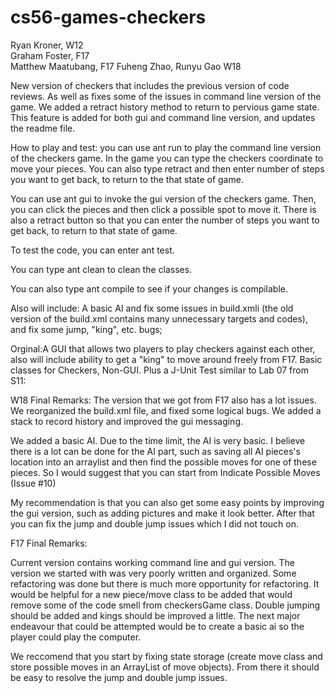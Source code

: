 # cs56-games-checkers

Ryan Kroner, W12  
Graham Foster, F17  
Matthew Maatubang, F17
Fuheng Zhao, Runyu Gao W18


New version of checkers that includes the previous version of code reviews.
As well as fixes some of the issues in command line version of the game.
We added a retract history method to return to pervious game state. This feature is added for both gui and command line version, and updates the readme file.


How to play and test:
you can use ant run to play the command line version of the checkers game. In the game you can type the checkers coordinate to move your pieces. 
You can also type retract and then enter number of steps you want to get back, to return to the that state of game.

You can use ant gui to invoke the gui version of the checkers game. Then, you can click the pieces and then click a possible spot to move it. 
There is also a retract button so that you can enter the number of steps you want to get back, to return to that state of game.

To test the code, you can enter ant test.

You can type ant clean to clean the classes. 

You can also type ant compile to see if your changes is compilable.


Also will include: A basic AI and fix some issues in build.xmli (the old version of the build.xml contains many unnecessary targets and codes), and fix some jump, "king", etc. bugs;

Orginal:A GUI that allows two players to play checkers against each other, also will include ability to get a "king" to move around freely from F17.
Basic classes for Checkers, Non-GUI. Plus a J-Unit Test similar to Lab 07 from S11:

W18 Final Remarks:
The version that we got from F17 also has a lot issues. We reorganized the build.xml file, and fixed some logical bugs. We added a stack to record history and improved the gui messaging.

We added a basic AI. Due to the time limit, the AI is very basic. I believe there is a lot can be done for the AI part, such as saving all AI pieces's location into an arraylist and then find the possible moves for one of these pieces.
So I would suggest that you can start from Indicate Possible Moves (Issue #10)

My recommendation is that you can also get some easy points by improving the gui version, such as adding pictures and make it look better. After that you can fix the jump and double jump issues which I did not touch on.

F17 Final Remarks:

Current version contains working command line and gui version.
The version we started with was very poorly written and organized. Some refactoring was done but there is much more opportunity for refactoring. 
It would be helpful for a new piece/move class to be added that would remove some of the code smell from checkersGame class.
Double jumping should be added and kings should be improved a little. 
The next major endeavour that could be attempted would be to create a basic ai so the player could play the computer.

We reccomend that you start by fixing state storage (create move class and store possible moves in an ArrayList of move objects). From there it should be easy to resolve the jump and double jump issues. 
